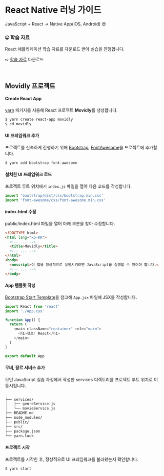 # React Native 러닝 가이드

JavaScript + React → Native App(iOS, Android) 😍

### 🤐 학습 자료

React 애플리케이션 학습 자료를 다운로드 받아 실습을 진행합니다.

➪ [학습 자료](https://github.com/yamoo9/react-native/archive/react-01-ex.zip) 다운로드

<br>

## Movidly 프로젝트

#### Create React App

[yarn](https://yarnpkg.org) 패키지를 사용해 React 프로젝트 **Movidly**를 생성합니다.

```sh
$ yarn create react-app movidly
$ cd movidly
```

#### UI 프레임워크 추가

프로젝트를 신속하게 진행하기 위해 [Bootstrap](https://getbootstrap.com/), [FontAwesome](https://fontawesome.com/)을 프로젝트에 추가합니다.

```sh
$ yarn add bootstrap font-awesome
```

#### 설치한 UI 프레임워크 로드

프로젝트 루트 위치에서 `index.js` 파일을 열어 다음 코드를 작성합니다.

```js
import 'bootstrap/dist/css/bootstrap.min.css'
import 'font-awesome/css/font-awesome.min.css'
```

#### index.html 수정

public/index.html 파일을 열어 아래 부분을 찾아 수정합니다.

```html
<!DOCTYPE html>
<html lang="ko-KR">
  <!-- ... -->
  <title>Movidly</title>
  <!-- ... -->
</html>
<body>
  <noscript>이 앱을 정상적으로 실행시키려면 JavaScript를 실행할 수 있어야 합니다.</noscript>
  <!-- ... -->
</body>
```

#### App 템플릿 작성

[Bootstrap Start Template](https://getbootstrap.com/docs/4.3/examples/starter-template/)을 참고해 `App.jsx` 파일에 JSX를 작성합니다.

```js
import React from 'react'
import './App.css'

function App() {
  return (
    <main className="container" role="main">
      <h1>헬로! React</h1>
    </main>
  )
}

export default App
```

#### 무비, 장르 서비스 추가

모던 JavaScript 실습 과정에서 작성한 services 디렉토리를 프로젝트 루트 위치로 이동시킵니다.

```sh
.
├── services/
│   ├── genreService.js
│   └── movieService.js
├── README.md
├── node_modules/
├── public/
├── src/
├── package.json
└── yarn.lock
```

#### 프로젝트 시작

프로젝트를 시작한 후, 정상적으로 UI 프레임워크를 불러왔는지 확인합니다.

```sh
$ yarn start
```
